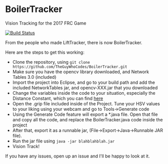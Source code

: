 # BoilerTracker
Vision Tracking for the 2017 FRC Game

[![Build Status](https://travis-ci.org/TheGuyWhoCodes/BoilerTracker.svg?branch=master)](https://travis-ci.org/TheGuyWhoCodes/BoilerTracker)


From the people who made LiftTracker, there is now BoilerTracker. 

Here are the steps to get this working:
 - Clone the repository, using `git clone https://github.com/TheGuyWhoCodes/BoilerTracker.git`
 - Make sure you have the opencv library downloaded, and Network Tables 3.0 (included)
 - Import the project into Eclipse, and go to your build path and add the included NetworkTables jar, and opencv-XXX.jar that you downloaded
 - Change the variables inside the code to your situation, especially the Distance Constant, which you can find [here](https://www.chiefdelphi.com/forums/showthread.php?p=1667553)
 - Open the .grip file included inside of the Project. Tune your HSV values to your liking using your webcam and go to Tools->Generate code
 - Using the Generate Code feature will export a *.java file. Open that file and copy all the code, and replace the BoilerTracker.java code inside the project
 - After that, export it as a runnable jar, (File->Export->Java->Runnable JAR file).
 - Run the jar file using `java -jar blahblahblah.jar`
 - Vision Track!

If you have any issues, open up an issue and I'll be happy to look at it.
